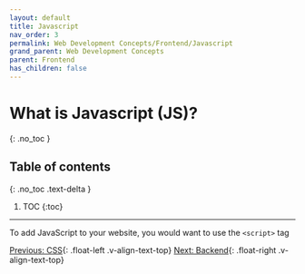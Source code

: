 ```yaml
---
layout: default
title: Javascript
nav_order: 3
permalink: Web Development Concepts/Frontend/Javascript
grand_parent: Web Development Concepts
parent: Frontend
has_children: false
---
```


# What is Javascript (JS)?
{: .no_toc }

## Table of contents
{: .no_toc .text-delta }

1. TOC
{:toc}

---

To add JavaScript to your website, you would want to use the `<script>` tag

[Previous: CSS](CSS){: .float-left .v-align-text-top}
[Next: Backend](../Backend){: .float-right .v-align-text-top}
